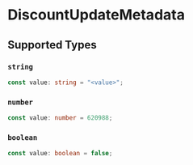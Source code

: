 # DiscountUpdateMetadata


## Supported Types

### `string`

```typescript
const value: string = "<value>";
```

### `number`

```typescript
const value: number = 620988;
```

### `boolean`

```typescript
const value: boolean = false;
```

